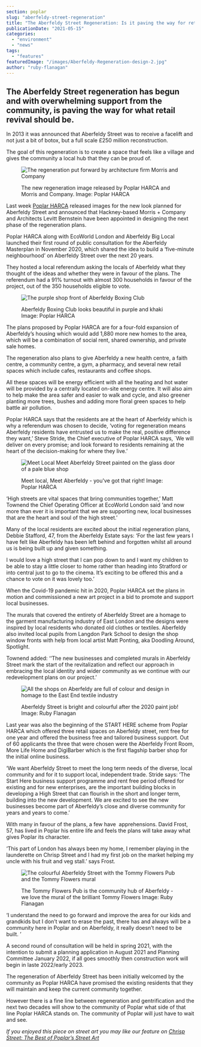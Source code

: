 ```yaml
---
section: poplar
slug: "aberfeldy-street-regeneration"
title: "The Aberfeldy Street Regeneration: Is it paving the way for retail revival?"
publicationDate: "2021-05-15"
categories: 
  - "environment"
  - "news"
tags: 
  - "features"
featuredImage: "/images/Aberfeldy-Regeneration-design-2.jpg"
author: "ruby-flanagan"
---
```


## The Aberfeldy Street regeneration has begun and with overwhelming support from the community, is paving the way for what retail revival should be.

In 2013 it was announced that Aberfeldy Street was to receive a facelift and not just a bit of botox, but a full scale £250 million reconstruction. 

The goal of this regeneration is to create a space that feels like a village and gives the community a local hub that they can be proud of.

<figure>

![The regeneration put forward by architecture firm Morris and Company](/images/E0y9AWbWYAAzRyP-1024x803.jpg)

<figcaption>

The new regeneration image released by Poplar HARCA and Morris and Company. Image: Poplar HARCA

</figcaption>

</figure>

Last week [Poplar HARCA](https://www.poplarharca.co.uk) released images for the new look planned for Aberfeldy Street and announced that Hackney-based Morris + Company and Architects Levitt Bernstein have been appointed in designing the next phase of the regeneration plans. 

Poplar HARCA along with EcoWorld London and Aberfeldy Big Local launched their first round of public consultation for the Aberfeldy Masterplan in November 2020, which shared the idea to build a ‘five-minute neighbourhood’ on Aberfeldy Street over the next 20 years. 

They hosted a local referendum asking the locals of Aberfeldy what they thought of the ideas and whether they were in favour of the plans. The referendum had a 91% turnout with almost 300 households in favour of the project, out of the 350 households eligible to vote. 

<figure>

![The purple shop front of Aberfeldy Boxing Club](/images/Boxing-Club-04-1024x683.jpg)

<figcaption>

Aberfeldy Boxing Club looks beautiful in purple and khaki Image: Poplar HARCA

</figcaption>

</figure>

The plans proposed by Poplar HARCA are for a four-fold expansion of Aberfeldy’s housing which would add 1,880 more new homes to the area, which will be a combination of social rent, shared ownership, and private sale homes. 

The regeneration also plans to give Aberfeldy a new health centre, a faith centre, a community centre, a gym, a pharmacy, and several new retail spaces which include cafes, restaurants and coffee shops. 

All these spaces will be energy efficient with all the heating and hot water will be provided by a centrally located on-site energy centre. It will also aim to help make the area safer and easier to walk and cycle, and also greener planting more trees, bushes and adding more floral green spaces to help battle air pollution. 

Poplar HARCA says that the residents are at the heart of Aberfeldy which is why a referendum was chosen to decide, ‘voting for regeneration means Aberfeldy residents have entrusted us to make the real, positive difference they want,’ Steve Stride, the Chief executive of Poplar HARCA says, \`We will deliver on every promise; and look forward to residents remaining at the heart of the decision-making for where they live.’

<figure>

![Meet Local Meet Aberfeldy Street painted on the glass door of a pale blue shop](/images/ABL-04-1024x683.jpg)

<figcaption>

Meet local, Meet Aberfeldy - you've got that right! Image: Poplar HARCA

</figcaption>

</figure>

‘High streets are vital spaces that bring communities together,’ Matt Townend the Chief Operating Officer at EcoWorld London said ‘and now more than ever it is important that we are supporting new, local businesses that are the heart and soul of the high street.’

Many of the local residents are excited about the initial regeneration plans, Debbie Stafford, 47, from the Aberfeldy Estate says: ‘For the last few years I have felt like Aberfeldy has been left behind and forgotten whilst all around us is being built up and given something. 

I would love a high street that I can pop down to and I want my children to be able to stay a little closer to home rather than heading into Stratford or into central just to go to the cinema. It’s exciting to be offered this and a chance to vote on it was lovely too.’ 

When the Covid-19 pandemic hit in 2020, Poplar HARCA set the plans in motion and commissioned a new art project in a bid to promote and support local businesses. 

The murals that covered the entirety of Aberfeldy Street are a homage to the garment manufacturing industry of East London and the designs were inspired by local residents who donated old clothes or textiles. Aberfeldy also invited local pupils from Langdon Park School to design the shop window fronts with help from local artist Matt Ponting, aka Doodling Around, Spotlight.

Townend added: ‘‘The new businesses and completed murals in Aberfeldy Street mark the start of the revitalization and reflect our approach in embracing the local identity and wider community as we continue with our redevelopment plans on our project.’

<figure>

![All the shops on Aberfeldy are full of colour and design in homage to the East End textile industry](/images/Aberfeldy-Street--1024x683.jpg)

<figcaption>

Aberfeldy Street is bright and colourful after the 2020 paint job! Image: Ruby Flanagan

</figcaption>

</figure>

Last year was also the beginning of the START HERE scheme from Poplar HARCA which offered three retail spaces on Aberfeldy street, rent free for one year and offered the business free and tailored business support. Out of 60 applicants the three that were chosen were the Aberfeldy Front Room, More Life Home and DigiBarber which is the first flagship barber shop for the initial online business. 

‘We want Aberfeldy Street to meet the long term needs of the diverse, local community and for it to support local, independent trade. Stride says: ‘The Start Here business support programme and rent free period offered for existing and for new enterprises, are the important building blocks in developing a High Street that can flourish in the short and longer term, building into the new development. We are excited to see the new businesses become part of Aberfeldy’s close and diverse community for years and years to come.’

With many in favour of the plans, a few have  apprehensions. David Frost, 57, has lived in Poplar his entire life and feels the plans will take away what gives Poplar its character.

‘This part of London has always been my home, I remember playing in the launderette on Chrisp Street and I had my first job on the market helping my uncle with his fruit and veg stall.’ says Frost.

<figure>

![The colourful Aberfeldy Street with the Tommy Flowers Pub and the Tommy Flowers mural](/images/Tommy-Flowers-Pub-1024x835.jpg)

<figcaption>

The Tommy Flowers Pub is the community hub of Aberfeldy - we love the mural of the brilliant Tommy Flowers Image: Ruby Flanagan

</figcaption>

</figure>

‘I understand the need to go forward and improve the area for our kids and grandkids but I don’t want to erase the past, there has and always will be a community here in Poplar and on Aberfeldy, it really doesn’t need to be built. ’ 

A second round of consultation will be held in spring 2021, with the intention to submit a planning application in August 2021 and Planning Committee January 2022, if all goes smoothly then construction work will begin in laste 2022/early 2023. 

The regeneration of Aberfeldy Street has been initially welcomed by the community as Poplar HARCA have promised the existing residents that they will maintain and keep the current community together. 

However there is a fine line between regeneration and gentrification and the next two decades will show to the community of Poplar what side of that line Poplar HARCA stands on. The community of Poplar will just have to wait and see. 

_If you enjoyed this piece on street art you may like our feature on [Chrisp Street: The Best of Poplar’s Street Art](https://poplarlondon.co.uk/chrisp-street-the-best-of-poplars-street-art/)_
